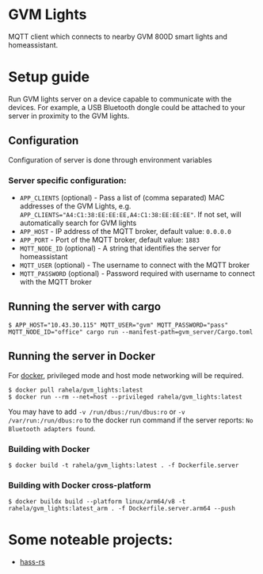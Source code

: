 # GVM Lights
MQTT client which connects to nearby GVM 800D smart lights and homeassistant.

# Setup guide
Run GVM lights server on a device capable to communicate with the devices.
For example, a USB Bluetooth dongle could be attached to your server in proximity to the GVM lights.
## Configuration
Configuration of server is done through environment variables
### Server specific configuration:
* `APP_CLIENTS` (optional) - Pass a list of (comma separated) MAC addresses of the GVM Lights, e.g. `APP_CLIENTS="A4:C1:38:EE:EE:EE,A4:C1:38:EE:EE:EE"`. If not set, will automatically search for GVM lights
* `APP_HOST` - IP address of the MQTT broker, default value: `0.0.0.0`
* `APP_PORT` - Port of the MQTT broker, default value: `1883`
* `MQTT_NODE_ID` (optional) - A string that identifies the server for homeassistant
* `MQTT_USER` (optional) - The username to connect with the MQTT broker 
* `MQTT_PASSWORD` (optional) - Password required with username to connect with the MQTT broker

## Running the server with cargo
`$ APP_HOST="10.43.30.115" MQTT_USER="gvm" MQTT_PASSWORD="pass" MQTT_NODE_ID="office" cargo run --manifest-path=gvm_server/Cargo.toml`
## Running the server in Docker
For [docker](https://hub.docker.com/repository/docker/rahela/gvm_lights), privileged mode and host mode networking will be required.
```
$ docker pull rahela/gvm_lights:latest
$ docker run --rm --net=host --privileged rahela/gvm_lights:latest
```
You may have to add `-v /run/dbus:/run/dbus:ro` or `-v /var/run:/run/dbus:ro` to the docker run command if the server reports: `No Bluetooth adapters found`.

### Building with Docker
`$ docker build -t rahela/gvm_lights:latest . -f Dockerfile.server`
### Building with Docker cross-platform
`$ docker buildx build --platform linux/arm64/v8 -t rahela/gvm_lights:latest_arm . -f Dockerfile.server.arm64 --push`

# Some noteable projects:
* [hass-rs](https://github.com/YoloDev/hass-rs)

